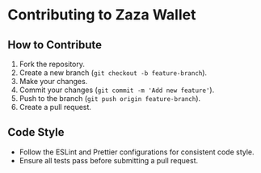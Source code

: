 # Contributing to Zaza Wallet

## How to Contribute

1. Fork the repository.
2. Create a new branch (`git checkout -b feature-branch`).
3. Make your changes.
4. Commit your changes (`git commit -m 'Add new feature'`).
5. Push to the branch (`git push origin feature-branch`).
6. Create a pull request.

## Code Style

- Follow the ESLint and Prettier configurations for consistent code style.
- Ensure all tests pass before submitting a pull request.
